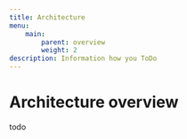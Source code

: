 ```yaml
---
title: Architecture
menu:
    main:
        parent: overview
        weight: 2
description: Information how you ToDo
---
```


# Architecture overview
todo